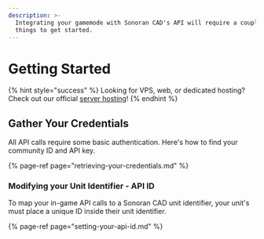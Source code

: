 ```yaml
---
description: >-
  Integrating your gamemode with Sonoran CAD's API will require a couple of
  things to get started.
---
```


# Getting Started

{% hint style="success" %}
Looking for VPS, web, or dedicated hosting? Check out our official [server hosting](../../../other-products/server-hosting.md)!
{% endhint %}

## Gather Your Credentials

All API calls require some basic authentication. Here's how to find your community ID and API key.

{% page-ref page="retrieving-your-credentials.md" %}

### Modifying your Unit Identifier - API ID

To map your in-game API calls to a Sonoran CAD unit identifier, your unit's must place a unique ID inside their unit identifier.

{% page-ref page="setting-your-api-id.md" %}



